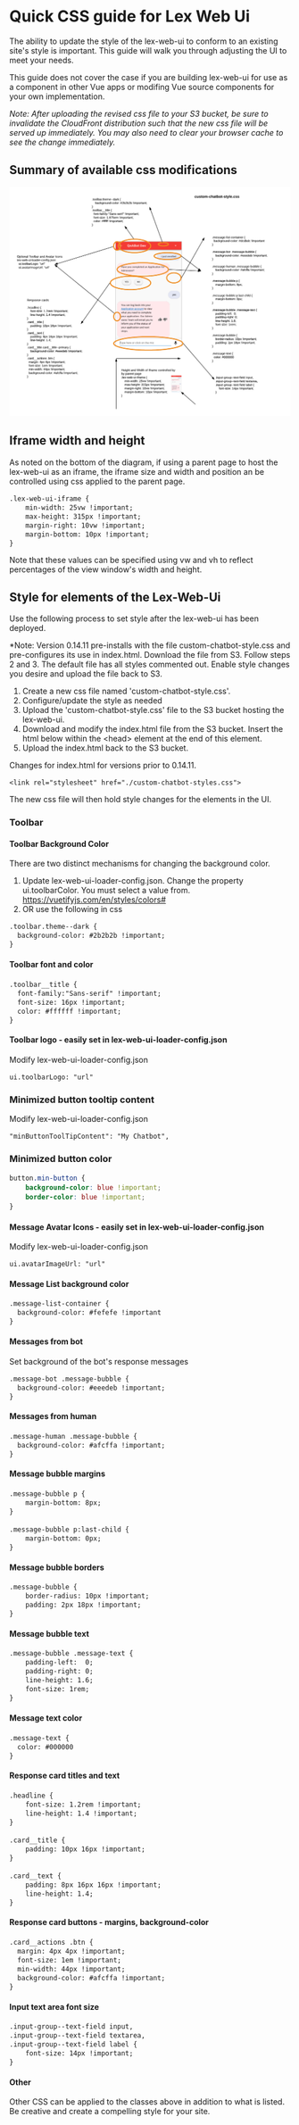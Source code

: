 # Quick CSS guide for Lex Web Ui

The ability to update the style of the lex-web-ui to conform to an existing site's style
is important. This guide will walk you through adjusting the UI to meet your needs.

This guide does not cover the case if you are building lex-web-ui for use as a component
in other Vue apps or modifing Vue source components for your own implementation.

*Note: After uploading the revised css file to your S3 bucket, be sure to invalidate the CloudFront 
distribution such that the new css file will be served up immediately. You may also need to clear
your browser cache to see the change immediately.*

## Summary of available css modifications

![Common use of CSS for LexWebUi](./img/LexWebUiStyle.png)

## Iframe width and height

As noted on the bottom of the diagram, if using a parent page to host the lex-web-ui as an iframe,
the iframe size and width and position an be controlled using css applied to the parent page.

```shell script
.lex-web-ui-iframe {
    min-width: 25vw !important;
    max-height: 315px !important;
    margin-right: 10vw !important;
    margin-bottom: 10px !important;
}
```
Note that these values can be specified using vw and vh to reflect percentages of the view
window's width and height.

## Style for elements of the Lex-Web-Ui
Use the following process to set style after the lex-web-ui has been deployed.

*Note: Version 0.14.11 pre-installs with the file custom-chatbot-style.css and pre-configures its use in index.html.
Download the file from S3. Follow steps 2 and 3. The default file has all styles commented out. Enable style changes
you desire and upload the file back to S3.

1) Create a new css file named 'custom-chatbot-style.css'.
2) Configure/update the style as needed
3) Upload the 'custom-chatbot-style.css' file to the S3 bucket hosting the lex-web-ui.
4) Download and modify the index.html file from the S3 bucket. Insert the html below
within the \<head\> element at the end of this element.
5) Upload the index.html back to the S3 bucket.

Changes for index.html for versions prior to 0.14.11.
```
<link rel="stylesheet" href="./custom-chatbot-styles.css">
```

The new css file will then hold style changes for the elements in the UI.

### Toolbar
#### Toolbar Background Color
There are two distinct mechanisms for changing the background color.
1) Update lex-web-ui-loader-config.json. Change the property ui.toolbarColor. You must select a value
from.
https://vuetifyjs.com/en/styles/colors#
2) OR use the following in css
```
.toolbar.theme--dark {
  background-color: #2b2b2b !important;
}
```

#### Toolbar font and color
```
.toolbar__title {
  font-family:"Sans-serif" !important;
  font-size: 16px !important;
  color: #ffffff !important;
}
```

#### Toolbar logo - easily set in lex-web-ui-loader-config.json
Modify lex-web-ui-loader-config.json
```
ui.toolbarLogo: "url"
```

### Minimized button tooltip content
Modify lex-web-ui-loader-config.json
```
"minButtonToolTipContent": "My Chatbot",
```

### Minimized button color
```css
button.min-button {
    background-color: blue !important;
    border-color: blue !important;
}
```

#### Message Avatar Icons - easily set in lex-web-ui-loader-config.json
Modify lex-web-ui-loader-config.json
```
ui.avatarImageUrl: "url"
```

#### Message List background color
```
.message-list-container {
  background-color: #fefefe !important
}
```

#### Messages from bot
Set background of the bot's response messages
```
.message-bot .message-bubble {
  background-color: #eeedeb !important;
}
```

#### Messages from human
```
.message-human .message-bubble {
  background-color: #afcffa !important;
}
```

#### Message bubble margins
```
.message-bubble p {
    margin-bottom: 8px;
}

.message-bubble p:last-child {
    margin-bottom: 0px;
}
```

#### Message bubble borders
```
.message-bubble {
    border-radius: 10px !important;
    padding: 2px 18px !important;
}
```

#### Message bubble text
```
.message-bubble .message-text {
    padding-left:  0;
    padding-right: 0;
    line-height: 1.6;
    font-size: 1rem;
}
```

#### Message text color
````
.message-text {
  color: #000000
}
````

#### Response card titles and text
```
.headline {
    font-size: 1.2rem !important;
    line-height: 1.4 !important;
}

.card__title {
    padding: 10px 16px !important;
}

.card__text {
    padding: 8px 16px 16px !important;
    line-height: 1.4;
}
```

#### Response card buttons - margins, background-color
```
.card__actions .btn {
  margin: 4px 4px !important;
  font-size: 1em !important;
  min-width: 44px !important;
  background-color: #afcffa !important;
}
```

#### Input text area font size
```
.input-group--text-field input,
.input-group--text-field textarea,
.input-group--text-field label {
    font-size: 14px !important;
}
```

#### Other
Other CSS can be applied to the classes above in addition to what is listed. Be creative and
create a compelling style for your site.
